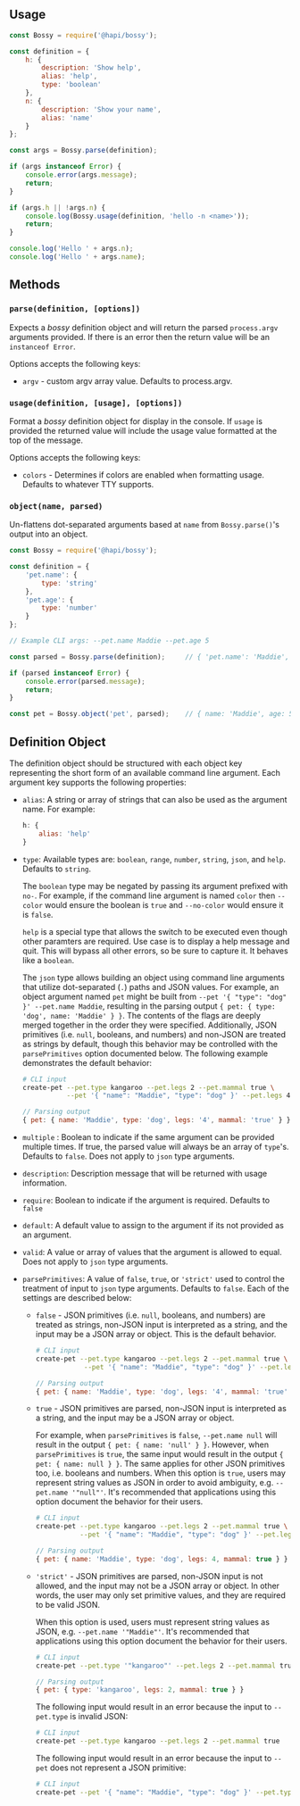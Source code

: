 
## Usage

```js
const Bossy = require('@hapi/bossy');

const definition = {
    h: {
        description: 'Show help',
        alias: 'help',
        type: 'boolean'
    },
    n: {
        description: 'Show your name',
        alias: 'name'
    }
};

const args = Bossy.parse(definition);

if (args instanceof Error) {
    console.error(args.message);
    return;
}

if (args.h || !args.n) {
    console.log(Bossy.usage(definition, 'hello -n <name>'));
    return;
}

console.log('Hello ' + args.n);
console.log('Hello ' + args.name);
```

## Methods

### `parse(definition, [options])`

Expects a *bossy* definition object and will return the parsed `process.argv` arguments provided.  If there is an error
then the return value will be an `instanceof Error`.

Options accepts the following keys:
* `argv` - custom argv array value.  Defaults to process.argv.

### `usage(definition, [usage], [options])`

Format a  *bossy* definition object for display in the console.  If `usage` is provided the returned value will
include the usage value formatted at the top of the message.

Options accepts the following keys:
* `colors` - Determines if colors are enabled when formatting usage.  Defaults to whatever TTY supports.

### `object(name, parsed)`

Un-flattens dot-separated arguments based at `name` from `Bossy.parse()`'s output into an object.

```js
const Bossy = require('@hapi/bossy');

const definition = {
    'pet.name': {
        type: 'string'
    },
    'pet.age': {
        type: 'number'
    }
};

// Example CLI args: --pet.name Maddie --pet.age 5

const parsed = Bossy.parse(definition);     // { 'pet.name': 'Maddie', 'pet.age': 5 }

if (parsed instanceof Error) {
    console.error(parsed.message);
    return;
}

const pet = Bossy.object('pet', parsed);    // { name: 'Maddie', age: 5 }
```

## Definition Object

The definition object should be structured with each object key representing the short form of an available command
line argument.  Each argument key supports the following properties:

* `alias`: A string or array of strings that can also be used as the argument name.  For example:

    ```js
    h: {
        alias: 'help'
    }
    ```

* `type`: Available types are: `boolean`, `range`, `number`, `string`, `json`, and `help`.  Defaults to `string`.

    The `boolean` type may be negated by passing its argument prefixed with `no-`.
    For example, if the command line argument is named `color` then `--color` would
    ensure the boolean is `true` and `--no-color` would ensure it is `false`.

    `help` is a special type that allows the switch to be executed even though
    other paramters are required. Use case is to display a help message and
    quit. This will bypass all other errors, so be sure to capture it. It
    behaves like a `boolean`.

    The `json` type allows building an object using command line arguments that utilize
    dot-separated (`.`) paths and JSON values. For example, an object argument named
    `pet` might be built from `--pet '{ "type": "dog" }' --pet.name Maddie`, resulting in
    the parsing output `{ pet: { type: 'dog', name: 'Maddie' } }`.  The contents of the
    flags are deeply merged together in the order they were specified.  Additionally,
    JSON primitives (i.e. `null`, booleans, and numbers) and non-JSON are treated as strings
    by default, though this behavior may be controlled with the `parsePrimitives` option
    documented below.  The following example demonstrates the default behavior:

    ```sh
    # CLI input
    create-pet --pet.type kangaroo --pet.legs 2 --pet.mammal true \
               --pet '{ "name": "Maddie", "type": "dog" }' --pet.legs 4
    ```
    ```js
    // Parsing output
    { pet: { name: 'Maddie', type: 'dog', legs: '4', mammal: 'true' } }
    ```

* `multiple` : Boolean to indicate if the same argument can be provided multiple times. If true, the parsed value
will always be an array of `type`'s. Defaults to `false`. Does not apply to `json` type arguments.

* `description`: Description message that will be returned with usage information.

* `require`: Boolean to indicate if the argument is required.  Defaults to `false`

* `default`: A default value to assign to the argument if its not provided as an argument.

* `valid`: A value or array of values that the argument is allowed to equal. Does not apply to `json` type arguments.

* `parsePrimitives`: A value of `false`, `true`, or `'strict'` used to control the treatment of input to `json` type arguments.  Defaults to `false`.  Each of the settings are described below:

  - `false` - JSON primitives (i.e. `null`, booleans, and numbers) are treated as strings, non-JSON input is interpreted as a string, and the input may be a JSON array or object.  This is the default behavior.

    ```sh
    # CLI input
    create-pet --pet.type kangaroo --pet.legs 2 --pet.mammal true \
                --pet '{ "name": "Maddie", "type": "dog" }' --pet.legs 4
    ```
    ```js
    // Parsing output
    { pet: { name: 'Maddie', type: 'dog', legs: '4', mammal: 'true' } }
    ```

  - `true` - JSON primitives are parsed, non-JSON input is interpreted as a string, and the input may be a JSON array or object.

    For example, when `parsePrimitives` is `false`, `--pet.name null` will result in the output `{ pet: { name: 'null' } }`.  However, when `parsePrimitives` is `true`, the same input would result in the output `{ pet: { name: null } }`.  The same applies for other JSON primitives too, i.e. booleans and numbers.  When this option is `true`, users may represent string values as JSON in order to avoid ambiguity, e.g. `--pet.name '"null"'`.  It's recommended that applications using this option document the behavior for their users.

    ```sh
    # CLI input
    create-pet --pet.type kangaroo --pet.legs 2 --pet.mammal true \
               --pet '{ "name": "Maddie", "type": "dog" }' --pet.legs 4
    ```
    ```js
    // Parsing output
    { pet: { name: 'Maddie', type: 'dog', legs: 4, mammal: true } }
    ```

  - `'strict'` - JSON primitives are parsed, non-JSON input is not allowed, and the input may not be a JSON array or object.  In other words, the user may only set primitive values, and they are required to be valid JSON.

    When this option is used, users must represent string values as JSON, e.g. `--pet.name '"Maddie"'`.  It's recommended that applications using this option document the behavior for their users.

    ```sh
    # CLI input
    create-pet --pet.type '"kangaroo"' --pet.legs 2 --pet.mammal true
    ```
    ```js
    // Parsing output
    { pet: { type: 'kangaroo', legs: 2, mammal: true } }
    ```

    The following input would result in an error because the input to `--pet.type` is invalid JSON:

    ```sh
    # CLI input
    create-pet --pet.type kangaroo --pet.legs 2 --pet.mammal true
    ```

    The following input would result in an error because the input to `--pet` does not represent a JSON primitive:

    ```sh
    # CLI input
    create-pet --pet '{ "name": "Maddie", "type": "dog" }' --pet.type '"kangaroo"'
    ```
